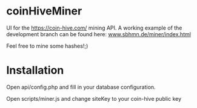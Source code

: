 # coinHiveMiner
UI for the https://coin-hive.com/ mining API.
A working example of the development branch can be found here:
www.sbhmn.de/miner/index.html 

Feel free to mine some hashes!;)

# Installation
Open api/config.php and fill in your database configuration.

Open scripts/miner.js and change siteKey to your coin-hive public key
